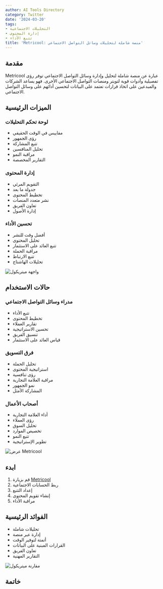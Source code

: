 ```yaml
---
author: AI Tools Directory
category: Twitter
date: '2024-03-20'
tags:
- التحليلات الاجتماعية
- إدارة المحتوى
- تتبع الأداء
title: 'Metricool: منصة شاملة لتحليلات وسائل التواصل الاجتماعي'
---
```


## مقدمة

Metricool عبارة عن منصة شاملة لتحليل وإدارة وسائل التواصل الاجتماعي توفر رؤى تفصيلية وأدوات قوية لتويتر ومنصات التواصل الاجتماعي الأخرى. فهو يساعد الشركات والمبدعين على اتخاذ قرارات تعتمد على البيانات لتحسين أدائهم على وسائل التواصل الاجتماعي.

## الميزات الرئيسية

### لوحة تحكم التحليلات
- مقاييس في الوقت الحقيقي
- رؤى الجمهور
- تتبع المشاركة
- تحليل المنافسين
- مراقبة النمو
- التقارير المخصصة

### إدارة المحتوى
- التقويم المرئي
- جدولة ما بعد
- تخطيط المحتوى
- نشر متعدد المنصات
- تعاون الفريق
- إدارة الأصول

### تحسين الأداء
- أفضل وقت للنشر
- تحليل المحتوى
- تتبع العائد على الاستثمار
- مراقبة الحملة
- تتبع الارتباط
- تحليلات الهاشتاج

![واجهة ميتريكول](/imgs/metricool/interface.jpg)

## حالات الاستخدام

### مدراء وسائل التواصل الاجتماعي
- تتبع الأداء
- تخطيط المحتوى
- تقارير العملاء
- تحسين الاستراتيجية
- تنسيق الفريق
- قياس العائد على الاستثمار

### فرق التسويق
- تحليل الحملة
- استراتيجية المحتوى
- رؤى تنافسية
- مراقبة العلامة التجارية
- نمو الجمهور
- المشاركة الأمثل

### أصحاب الأعمال
- أداء العلامة التجارية
- رؤى العملاء
- تحليل السوق
- تخصيص الموارد
- تتبع النمو
- تطوير الإستراتيجية

![عرض Metricool](/imgs/metricool/demo.jpg)

## ابدء

1. قم بزيارة [Metricool](https://metricool.com)
2. ربط الحسابات الاجتماعية
3. إعداد التتبع
4. إنشاء تقويم المحتوى
5. مراقبة الأداء

## الفوائد الرئيسية

- تحليلات شاملة
- إدارة عبر منصة
- أتمتة لتوفير الوقت
- القرارات المبنية على البيانات
- تعاون الفريق
- التقارير المهنية

![مقارنة ميتريكول](/imgs/metricool/comparison.jpg)

## خاتمة